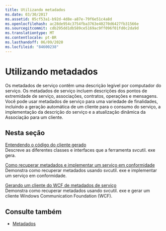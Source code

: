 ```yaml
---
title: Utilizando metadados
ms.date: 03/30/2017
ms.assetid: 05cf53a1-b92d-4d8e-a87e-79f6e51c4a8d
ms.openlocfilehash: ac28de954c3754fba3763e40270d6427fb31566e
ms.sourcegitcommit: cdb295dd1db589ce5169ac9ff096f01fd0c2da9d
ms.translationtype: MT
ms.contentlocale: pt-BR
ms.lasthandoff: 06/09/2020
ms.locfileid: "84600238"
---
```

# <a name="using-metadata"></a>Utilizando metadados
Os metadados de serviço contêm uma descrição legível por computador do serviço. Os metadados de serviço incluem descrições dos pontos de extremidade de serviço, associações, contratos, operações e mensagens. Você pode usar metadados de serviço para uma variedade de finalidades, incluindo a geração automática de um cliente para o consumo do serviço, a implementação da descrição do serviço e a atualização dinâmica da Associação para um cliente.  
  
## <a name="in-this-section"></a>Nesta seção  
 [Entendendo o código do cliente gerado](understanding-generated-client-code.md)  
 Descreve as diferentes classes e interfaces que a ferramenta svcutil. exe gera.  
  
 [Como recuperar metadados e implementar um serviço em conformidade](how-to-retrieve-metadata-and-implement-a-compliant-service.md)  
 Demonstra como recuperar metadados usando svcutil. exe e implementar um serviço em conformidade.  
  
 [Gerando um cliente do WCF de metadados de serviço](generating-a-wcf-client-from-service-metadata.md)  
 Demonstra como recuperar metadados usando svcutil. exe e gerar um cliente Windows Communication Foundation (WCF).  
  
## <a name="see-also"></a>Consulte também

- [Metadados](metadata.md)
